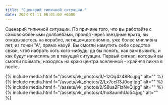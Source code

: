 ```yaml
---
title: "Сценарий типичной ситуации."
date: 2024-01-11 06:01:00 +0300
---
```


Сценарий типичной ситуации.
По причине того, что вы работайте с самовоюблёными долбаёбами, пройдя через звёздные врата, вы отказываетесь на корабле, летящем,автономно, уже более миллиона лет, из точки "А", прямо нахуй.
Вы смогли намутить себе средство связи, чтоб набрать хоть кого-нибудь, да бы понять, как вам выжить, и как будут начислять зп в текущей ситуации.
Первый сигнал, который вы смогли поймать, находясь на краю центра вселенной - крайняя пикча в посте.


{% include media.html f="/assets/vk_photos/3/-1zOq4z48Ro.jpg" alt="" %}
{% include media.html f="/assets/vk_photos/2/Lx7ccR3J0og.jpg" alt="" %}
{% include media.html f="/assets/vk_photos/2/S8ua2FIzNvQ.jpg" alt="" %}
{% include media.html f="/assets/vk_photos/4/ho8aumhUo54.jpg" alt="" %}
